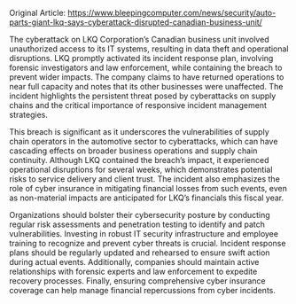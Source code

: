 Original Article: https://www.bleepingcomputer.com/news/security/auto-parts-giant-lkq-says-cyberattack-disrupted-canadian-business-unit/

The cyberattack on LKQ Corporation’s Canadian business unit involved unauthorized access to its IT systems, resulting in data theft and operational disruptions. LKQ promptly activated its incident response plan, involving forensic investigators and law enforcement, while containing the breach to prevent wider impacts. The company claims to have returned operations to near full capacity and notes that its other businesses were unaffected. The incident highlights the persistent threat posed by cyberattacks on supply chains and the critical importance of responsive incident management strategies.

This breach is significant as it underscores the vulnerabilities of supply chain operators in the automotive sector to cyberattacks, which can have cascading effects on broader business operations and supply chain continuity. Although LKQ contained the breach’s impact, it experienced operational disruptions for several weeks, which demonstrates potential risks to service delivery and client trust. The incident also emphasizes the role of cyber insurance in mitigating financial losses from such events, even as non-material impacts are anticipated for LKQ’s financials this fiscal year.

Organizations should bolster their cybersecurity posture by conducting regular risk assessments and penetration testing to identify and patch vulnerabilities. Investing in robust IT security infrastructure and employee training to recognize and prevent cyber threats is crucial. Incident response plans should be regularly updated and rehearsed to ensure swift action during actual events. Additionally, companies should maintain active relationships with forensic experts and law enforcement to expedite recovery processes. Finally, ensuring comprehensive cyber insurance coverage can help manage financial repercussions from cyber incidents.